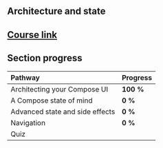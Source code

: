 ## Architecture and state

## [Course link](https://developer.android.com/courses/pathways/jetpack-compose-for-android-developers-3)

## Section progress

| Pathway                         | Progress  |
|:--------------------------------|:----------|
| Architecting your Compose UI    | **100 %** |
| A Compose state of mind         | **0 %**   |
| Advanced state and side effects | **0 %**   |
| Navigation                      | **0 %**   |
| Quiz                            |           |
